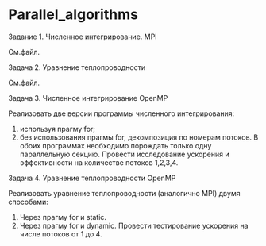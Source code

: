 # Parallel_algorithms
Задание 1. Численное интегрирование. MPI

См.файл.

Задача 2. Уравнение теплопроводности

См.файл.

Задача 3. Численное интегрирование OpenMP

Реализовать две версии программы численного интегрирования:
1. используя прагму for;
2. без использования прагмы for, декомпозиция по номерам потоков.
В обоих программах необходимо порождать только одну параллельную секцию.
Провести исследование ускорения и эффективности на количестве потоков 1,2,3,4.

Задача 4. Уравнение теплопроводности OpenMP

Реализовать уравнение теплопроводности (аналогично MPI) двумя способами:
1. Через прагму for и static.
2. Через прагму for и dynamic.
Провести тестирование ускорения на числе потоков от 1 до 4.
